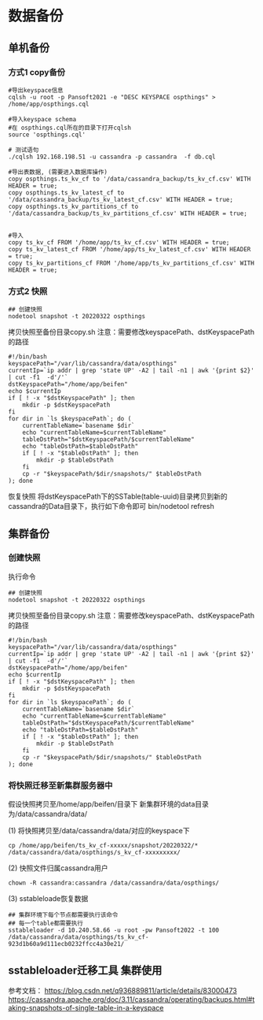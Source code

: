 # 数据备份
## 单机备份
### 方式1  copy备份
```shell
#导出keyspace信息
cqlsh -u root -p Pansoft2021 -e "DESC KEYSPACE ospthings" > /home/app/ospthings.cql

#导入keyspace schema
#在 ospthings.cql所在的目录下打开cqlsh
source 'ospthings.cql'

# 测试语句
./cqlsh 192.168.198.51 -u cassandra -p cassandra  -f db.cql

#导出表数据, (需要进入数据库操作)
copy ospthings.ts_kv_cf to '/data/cassandra_backup/ts_kv_cf.csv' WITH HEADER = true;
copy ospthings.ts_kv_latest_cf to '/data/cassandra_backup/ts_kv_latest_cf.csv' WITH HEADER = true;
copy ospthings.ts_kv_partitions_cf to '/data/cassandra_backup/ts_kv_partitions_cf.csv' WITH HEADER = true;


#导入
copy ts_kv_cf FROM '/home/app/ts_kv_cf.csv' WITH HEADER = true;
copy ts_kv_latest_cf FROM '/home/app/ts_kv_latest_cf.csv' WITH HEADER = true;
copy ts_kv_partitions_cf FROM '/home/app/ts_kv_partitions_cf.csv' WITH HEADER = true;

```
### 方式2 快照
```
## 创建快照
nodetool snapshot -t 20220322 ospthings
```

拷贝快照至备份目录copy.sh
注意：需要修改keyspacePath、dstKeyspacePath的路径

```shell
#!/bin/bash
keyspacePath="/var/lib/cassandra/data/ospthings"
currentIp=`ip addr | grep 'state UP' -A2 | tail -n1 | awk '{print $2}' | cut -f1  -d'/'`
dstKeyspacePath="/home/app/beifen"
echo $currentIp
if [ ! -x "$dstKeyspacePath" ]; then  
    mkdir -p $dstKeyspacePath
fi 
for dir in `ls $keyspacePath`; do (
    currentTableName=`basename $dir`
    echo "currentTableName=$currentTableName"
    tableDstPath="$dstKeyspacePath/$currentTableName"
    echo "tableDstPath=$tableDstPath"
    if [ ! -x "$tableDstPath" ]; then  
        mkdir -p $tableDstPath
    fi 
    cp -r "$keyspacePath/$dir/snapshots/" $tableDstPath
); done
```

恢复快照
将dstKeyspacePath下的SSTable(table-uuid)目录拷贝到新的cassandra的Data目录下，执行如下命令即可
bin/nodetool refresh

## 集群备份
### 创建快照
执行命令
```shell
## 创建快照
nodetool snapshot -t 20220322 ospthings
```
拷贝快照至备份目录copy.sh
注意：需要修改keyspacePath、dstKeyspacePath的路径
```shell
#!/bin/bash
keyspacePath="/var/lib/cassandra/data/ospthings"
currentIp=`ip addr | grep 'state UP' -A2 | tail -n1 | awk '{print $2}' | cut -f1  -d'/'`
dstKeyspacePath="/home/app/beifen"
echo $currentIp
if [ ! -x "$dstKeyspacePath" ]; then  
    mkdir -p $dstKeyspacePath
fi 
for dir in `ls $keyspacePath`; do (
    currentTableName=`basename $dir`
    echo "currentTableName=$currentTableName"
    tableDstPath="$dstKeyspacePath/$currentTableName"
    echo "tableDstPath=$tableDstPath"
    if [ ! -x "$tableDstPath" ]; then  
        mkdir -p $tableDstPath
    fi 
    cp -r "$keyspacePath/$dir/snapshots/" $tableDstPath
); done
```
### 将快照迁移至新集群服务器中
假设快照拷贝至/home/app/beifen/目录下
新集群环境的data目录为/data/cassandra/data/

(1)  将快照拷贝至/data/cassandra/data/对应的keyspace下
```shell
cp /home/app/beifen/ts_kv_cf-xxxxx/snapshot/20220322/* /data/cassandra/data/ospthings/s_kv_cf-xxxxxxxxx/
```

(2) 快照文件归属cassandra用户
```shell
chown -R cassandra:cassandra /data/cassandra/data/ospthings/
```

(3) sstableloade恢复数据

```shell
## 集群环境下每个节点都需要执行该命令
## 每一个table都需要执行
sstableloader -d 10.240.58.66 -u root -pw Pansoft2022 -t 100 /data/cassandra/data/ospthings/ts_kv_cf-923d1b60a9d111ecb0232ffcc4a30e21/
```



## sstableloader迁移工具 集群使用

参考文档：
https://blog.csdn.net/q936889811/article/details/83000473
https://cassandra.apache.org/doc/3.11/cassandra/operating/backups.html#taking-snapshots-of-single-table-in-a-keyspace
